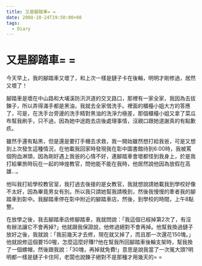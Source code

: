 ```yaml
---
title: 又是腳踏車= =
date: 2008-10-24T19:50:00+08
tags:
  - Diary
---
```

# 又是腳踏車= =

今天早上，我的腳踏車又壞了，和上次一樣是鏈子卡在後輪，明明才剛修過，居然又壞了！

腳踏車是壞在中山路和大埔溪防汛洪道的交叉路口，那裡有一家全家，我因為去拔鍊子，所以弄得滿手都是黑油，我就去全家借洗手。裡面的櫃檯小姐大方的答應了，可是，在洗手台旁邊的洗手精對黑油的洗淨力極差，那個櫃檯小姐又拿了菜瓜布幫我刷手，只不過，因為她中途跑去店後處理事情，沒親口跟她道謝真的有點歉疚。

雖然手還有點黑，但是還是要打手機去求救，我一開始雖然想打給我爸，可是又想到上次發生這種情況，在他載我回家時發現我在彰中圖書館待到6:00時，我被罵個狗血淋頭，因為剛好遇上我爸的心情不好，連腳踏車會壞都怪到我身上，於是我打給畢旅時玩在一起的坤煌教官，問他能不能在我時，他居然說他因為放假在高雄...。

他叫我打給學校教官室，我打過去後接的是女教官，我就想說請她載我到學校好像不太好，因為畢竟男女有別。所以我只請她幫我請晚到，然後我慢慢的牽者我的腳踏車到彰中。我腳踏車停在彰中附近的腳踏車店，然後，到學校的時間，上午8點整。

在放學之後，我去腳踏車店修腳踏車，我就問說：「我這個已經掉第2次了，有沒有辦法讓它不會再掉?」他就跟我保證說，他修過絕對不會再掉。他幫我換過鏈子放好之後，我就說：「我前幾天才去修，現在就又掉了，而且那一次還花150塊。」他就說修這個要150喔，怎麼這麼好賺!?他在幫我所回腳踏車後輪支架時，幫我換了一個螺帽，然後跟我說：「30塊，再掉就免費!」意思是說我當了一次冤大頭?明明都一樣是鏈子卡住阿，老闆也說鍊子絕對不是那種才用幾天的= =
